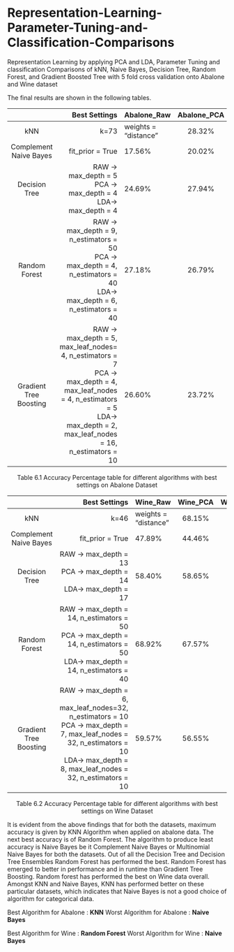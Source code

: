 # Representation-Learning-Parameter-Tuning-and-Classification-Comparisons

Representation Learning by applying PCA and LDA, Parameter Tuning and classification Comparisons of kNN, Naive Bayes, Decision Tree, Random Forest, and Gradient Boosted Tree with 5 fold cross validation onto Abalone and Wine dataset


The final results are shown in the following tables.

|  | Best Settings | Abalone_Raw  | Abalone_PCA  | Abalone_LDA |
|:---------------:| -----:|:------------ |:---------------:| -----:|
| kNN  | k=73 | weights = “distance” | 28.32% | 27.17% | 27.84% |
| Complement Naive Bayes  | fit_prior = True | 17.56% | 20.02% | 23.53% |
| Decision Tree  | RAW -> max_depth = 5 <br> PCA -> max_depth = 4 <br> LDA-> max_depth = 4 | 24.69% | 27.94% | 24.69% |
| Random Forest  | RAW -> max_depth = 9, n_estimators = 50 <br> PCA -> max_depth = 4, n_estimators = 40 <br> LDA-> max_depth = 6, n_estimators = 40 | 27.18% | 26.79% | 27.94% |
| Gradient Tree Boosting  | RAW -> max_depth = 5, max_leaf_nodes= 4, n_estimators = 7 <br> PCA -> max_depth = 4, max_leaf_nodes = 4, n_estimators = 5 <br> LDA-> max_depth = 2, max_leaf_nodes = 16, n_estimators = 10 | 26.60% | 23.72% | 26.70% |
<p align="center">
Table 6.1 Accuracy Percentage table for different algorithms with best settings on Abalone Dataset
</p>

|  | Best Settings | Wine_Raw  | Wine_PCA  | Wine_LDA |
|:---------------:| -----:|:------------ |:---------------:| -----:|
| kNN  | k=46 | weights = “distance” | 68.15% | 67.38% | 68.12% |
| Complement Naive Bayes  | fit_prior = True | 47.89% | 44.46% | 44.46% |
| Decision Tree  | RAW -> max_depth = 13 <br> PCA -> max_depth = 14 <br> LDA-> max_depth = 17 | 58.40% | 58.65% | 59.38% |
| Random Forest  | RAW -> max_depth = 14, n_estimators = 50 <br> PCA -> max_depth = 14, n_estimators = 50 <br> LDA-> max_depth = 14, n_estimators = 40 | 68.92% | 67.57% | 64.49% |
| Gradient Tree Boosting  | RAW -> max_depth = 6, max_leaf_nodes=32, n_estimators = 10 <br> PCA -> max_depth = 7, max_leaf_nodes = 32, n_estimators = 10 <br> LDA-> max_depth = 8, max_leaf_nodes = 32, n_estimators = 10 | 59.57% | 56.55% | 57.97% |
<p align="center">
Table 6.2 Accuracy Percentage table for different algorithms with best settings on Wine Dataset
</p>

It is evident from the above findings that for both the datasets, maximum accuracy is given by KNN Algorithm when applied on abalone data. The next best accuracy is of Random Forest. The algorithm to produce least accuracy is Naive Bayes be it Complement Naive Bayes or Multinomial Naive Bayes for both the datasets. Out of all the Decision Tree and Decision Tree Ensembles Random Forest has performed the best. Random Forest has emerged to better in performance and in runtime than Gradient Tree Boosting. Random forest has performed the best on Wine data overall. Amongst KNN and Naive Bayes, KNN has performed better on these particular datasets, which indicates that Naive Bayes is not a good choice of algorithm for categorical data.

Best Algorithm for Abalone : **KNN** 
Worst Algorithm for Abalone : **Naive Bayes**

Best Algorithm for Wine : **Random Forest** 
Worst Algorithm for Wine : **Naive Bayes**
